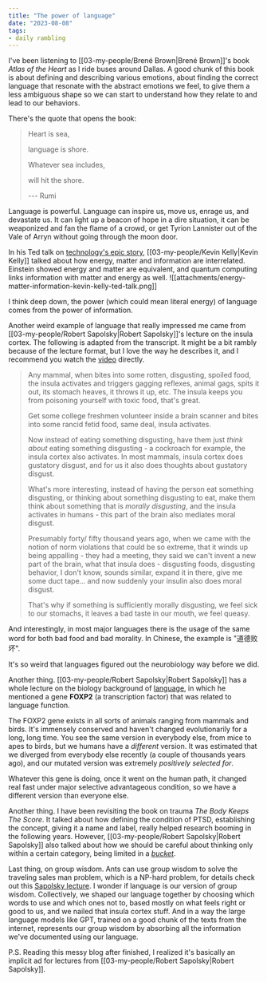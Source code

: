 ```yaml
---
title: "The power of language"
date: "2023-08-08"
tags:
- daily rambling
---
```


I've been listening to [[03-my-people/Brené Brown|Brené Brown]]'s book *Atlas of the Heart* as I ride buses around Dallas. 
A good chunk of this book is about defining and describing various emotions, about finding the correct language that resonate with the abstract emotions we feel, to give them a less ambiguous shape so we can start to understand how they relate to and lead to our behaviors.

There's the quote that opens the book:

> Heart is sea,
> 
> language is shore.
> 
> Whatever sea includes,
> 
> will hit the shore.
> 
> --- Rumi

Language is powerful.
Language can inspire us, move us, enrage us, and devastate us. 
It can light up a beacon of hope in a dire situation, it can be weaponized and fan the flame of a crowd, or get Tyrion Lannister out of the Vale of Arryn without going through the moon door.

In his Ted talk on [technology's epic story](https://youtu.be/GS1xL1qcBa4?t=471), [[03-my-people/Kevin Kelly|Kevin Kelly]] talked about how energy, matter and information are interrelated. Einstein showed energy and matter are equivalent, and quantum computing links information with matter and energy as well.
![[attachments/energy-matter-information-kevin-kelly-ted-talk.png]]

I think deep down, the power (which could mean literal energy) of language comes from the power of information.

Another weird example of language that really impressed me came from [[03-my-people/Robert Sapolsky|Robert Sapolsky]]'s lecture on the insula cortex. The following is adapted from the transcript. It might be a bit rambly because of the lecture format, but I love the way he describes it, and I recommend you watch the [video](https://youtu.be/GRYcSuyLiJk?t=983) directly.

> Any mammal, when bites into some rotten, disgusting, spoiled food, the insula activates and triggers gagging reflexes, animal gags, spits it out, its stomach heaves, it throws it up, etc.
> The insula keeps you from poisoning yourself with toxic food, that's great.
> 
> Get some college freshmen volunteer inside a brain scanner and bites into some rancid fetid food, same deal, insula activates.
> 
> Now instead of eating something disgusting, have them just *think about* eating something disgusting - a cockroach for example, the insula cortex also activates. 
> In most mammals, insula cortex does gustatory disgust, and for us it also does thoughts about gustatory disgust.
> 
> What's more interesting, instead of having the person eat something disgusting, or thinking about something disgusting to eat, make them think about something that is *morally disgusting*, and the insula activates in humans - this part of the brain also mediates moral disgust. 
> 
> Presumably forty/ fifty thousand years ago, when we came with the notion of norm violations that could be so extreme, that it winds up being appalling - they had a meeting, they said we can't invent a new part of the brain, what that insula does - disgusting foods, disgusting behavior, I don't know, sounds similar, expand it in there, give me some duct tape... and now suddenly your insulin also does moral disgust.
> 
> That's why if something is sufficiently morally disgusting, we feel sick to our stomachs, it leaves a bad taste in our mouth, we feel queasy. 

And interestingly, in most major languages there is the usage of the same word for both bad food and bad morality. In Chinese, the example is "道德败坏".

It's so weird that languages figured out the neurobiology way before we did.

Another thing.
[[03-my-people/Robert Sapolsky|Robert Sapolsky]] has a whole lecture on the biology background of [language](https://youtu.be/nEnklxGAmak?t=179), in which he mentioned a gene **FOXP2** (a transcription factor) that was related to language function.

The FOXP2 gene exists in all sorts of animals ranging from mammals and birds.
It's immensely conserved and haven't changed evolutionarily for a long, long time.
You see the same version in everybody else, from mice to apes to birds, but we humans have a *different* version. 
It was estimated that we diverged from everybody else recently (a couple of thousands years ago), and our mutated version was extremely *positively selected for*.

Whatever this gene is doing, once it went on the human path, it changed real fast under major selective advantageous condition, so we have a different version than everyone else.

Another thing.
I have been revisiting the book on trauma *The Body Keeps The Score*. It talked about how defining the condition of PTSD, establishing the concept, giving it a name and label, really helped research booming in the following years.
However, [[03-my-people/Robert Sapolsky|Robert Sapolsky]] also talked about how we should be careful about thinking only within a certain category, being limited in a [*bucket*](https://youtu.be/NNnIGh9g6fA?t=494).

Last thing, on group wisdom.
Ants can use group wisdom to solve the traveling sales man problem, which is a NP-hard problem, for details check out this [Sapolsky lecture](https://youtu.be/o_ZuWbX-CyE?t=3291).
I wonder if language is our version of group wisdom.
Collectively, we shaped our language together by choosing which words to use and which ones not to, based mostly on what feels right or good to us, and we nailed that insula cortex stuff.
And in a way the large language models like GPT, trained on a good chunk of the texts from the internet, represents our group wisdom by absorbing all the information we've documented using our language.

P.S.
Reading this messy blog after finished, I realized it's basically an implicit ad for lectures from [[03-my-people/Robert Sapolsky|Robert Sapolsky]].